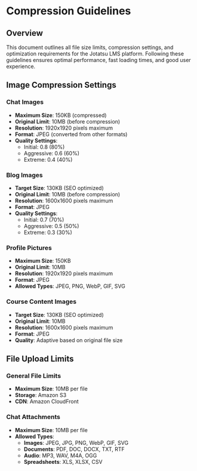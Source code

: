 # Compression Guidelines

## Overview

This document outlines all file size limits, compression settings, and optimization requirements for the Jotatsu LMS platform. Following these guidelines ensures optimal performance, fast loading times, and good user experience.

## Image Compression Settings

### **Chat Images**
- **Maximum Size**: 150KB (compressed)
- **Original Limit**: 10MB (before compression)
- **Resolution**: 1920x1920 pixels maximum
- **Format**: JPEG (converted from other formats)
- **Quality Settings**:
  - Initial: 0.8 (80%)
  - Aggressive: 0.6 (60%)
  - Extreme: 0.4 (40%)

### **Blog Images**
- **Target Size**: 130KB (SEO optimized)
- **Original Limit**: 10MB (before compression)
- **Resolution**: 1600x1600 pixels maximum
- **Format**: JPEG
- **Quality Settings**:
  - Initial: 0.7 (70%)
  - Aggressive: 0.5 (50%)
  - Extreme: 0.3 (30%)

### **Profile Pictures**
- **Maximum Size**: 150KB
- **Original Limit**: 10MB
- **Resolution**: 1920x1920 pixels maximum
- **Format**: JPEG
- **Allowed Types**: JPEG, PNG, WebP, GIF, SVG

### **Course Content Images**
- **Target Size**: 130KB (SEO optimized)
- **Original Limit**: 10MB
- **Resolution**: 1600x1600 pixels maximum
- **Format**: JPEG
- **Quality**: Adaptive based on original file size

## File Upload Limits

### **General File Limits**
- **Maximum Size**: 10MB per file
- **Storage**: Amazon S3
- **CDN**: Amazon CloudFront

### **Chat Attachments**
- **Maximum Size**: 10MB per file
- **Allowed Types**:
  - **Images**: JPEG, JPG, PNG, WebP, GIF, SVG
  - **Documents**: PDF, DOC, DOCX, TXT, RTF
  - **Audio**: MP3, WAV, M4A, OGG
  - **Spreadsheets**: XLS, XLSX, CSV


